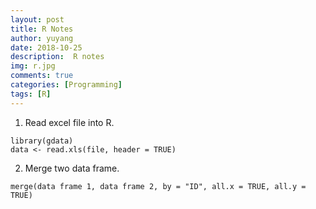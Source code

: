 ```yaml
---
layout: post
title: R Notes
author: yuyang
date: 2018-10-25
description:  R notes
img: r.jpg
comments: true
categories: [Programming]
tags: [R]
---
```


1. Read excel file into R.
```{r}
library(gdata)
data <- read.xls(file, header = TRUE)
```

2. Merge two data frame.
```{r}
merge(data frame 1, data frame 2, by = "ID", all.x = TRUE, all.y = TRUE)
```
